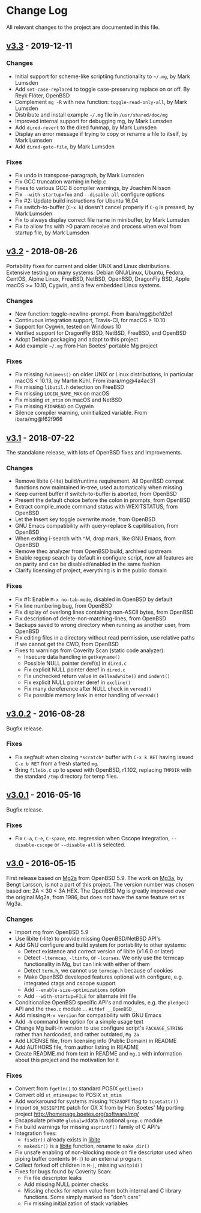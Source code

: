 Change Log
==========

All relevant changes to the project are documented in this file.

[v3.3][] - 2019-12-11
---------------------

### Changes
- Initial support for scheme-like scriptiing functionality to `~/.mg`,
  by Mark Lumsden
- Add `set-case-replaced` to toggle case-preserving replace on or off.
  By Reyk Flöter, OpenBSD
- Complement `mg -R` with new function: `toggle-read-only-all`,
  by Mark Lumsden
- Distribute and install example `~/.mg` file in `/usr/shared/doc/mg`
- Improved internal support for debugging mg, by Mark Lumsden
- Add `dired-revert` to the dired funmap, by Mark Lumsden
- Display an error message if trying to copy or rename a file to itself,
  by Mark Lumsden
- Add `dired-goto-file`, by Mark Lumsden

### Fixes
- Fix undo in transpose-paragraph, by Mark Lumsden
- Fix GCC truncation warning in help.c
- Fixes to various GCC 8 compiler warnings, by Joachim Nilsson
- Fix `--with-startup=foo` and `--disable-all` configure options
- Fix #2: Update build instructions for Ubuntu 16.04
- Fix switch-to-buffer (`C-x b`) doesn't cancel properly if `C-g` is
  pressed, by Mark Lumsden
- Fix to always display correct file name in minibuffer, by Mark Lumsden
- Fix to allow fns with >0 param receive and process when eval from
  startup file, by Mark Lumsden


[v3.2][] - 2018-08-26
---------------------

Portability fixes for current and older UNIX and Linux distributions.
Extensive testing on many systems: Debian GNU/Linux, Ubuntu, Fedora,
CentOS, Alpine Linux, FreeBSD, NetBSD, OpenBSD, DragonFly BSD, Apple
macOS >= 10.10, Cygwin, and a few embedded Linux systems.

### Changes
- New function: toggle-newline-prompt.  From ibara/mg@befd2cf
- Continuous integration support, Travis-CI, for macOS > 10.10
- Support for Cygwin, tested on Windows 10
- Verified support for DragonFly BSD, NetBSD, FreeBSD, and OpenBSD
- Adopt Debian packaging and adapt to this project
- Add example `~/.mg` from Han Boetes' portable Mg project

### Fixes
- Fix missing `futimens()` on older UNIX or Linux distributions, in
  particular macOS < 10.13, by Martin Kühl.  From ibara/mg@4a4ac31
- Fix missing `libutil.h` detection on FreeBSD
- Fix missing `LOGIN_NAME_MAX` on macOS
- Fix missing `st_mtim` on macOS and NetBSD
- Fix missing `FIONREAD` on Cygwin
- Silence compiler warning, uninitialized variable.  From ibara/mg@f62f966


[v3.1][] - 2018-07-22
---------------------

The standalone release, with lots of OpenBSD fixes and improvements.

### Changes
- Remove libite (-lite) build/runtime requirement.  All OpenBSD compat
  functions now maintained in-tree, used automatically when missing
- Keep current buffer if switch-to-buffer is aborted, from OpenBSD
- Present the default choice before the colon in prompts, from OpenBSD
- Extract compile_mode command status with WEXITSTATUS, from OpenBSD
- Let the Insert key toggle overwrite mode, from OpenBSD
- GNU Emacs compatibility with query-replace & capitilisation, from OpenBSD
- When exiting i-search with ^M, drop mark, like GNU Emacs, from OpenBSD
- Remove theo analyzer from OpenBSD build, archived upstream
- Enable regexp search by default in configure script, now all features
  are on parity and can be disabled/enabled in the same fashion
- Clarify licensing of project, everything is in the public domain

### Fixes
- Fix #1: Enable `M-x no-tab-mode`, disabled in OpenBSD by default
- Fix line numbering bug, from OpenBSD
- Fix display of overlong lines containing non-ASCII bytes, from OpenBSD
- Fix description of delete-non-matching-lines, from OpenBSD
- Backups saved to wrong directory when running as another user, from OpenBSD
- Fix editing files in a directory without read permission, use relative
  paths if we cannot get the CWD, from OpenBSD
- Fixes to warnings from Coverity Scan (static code analyzer):
  - Insecure data handling in `getkeyname()`
  - Possible NULL pointer deref(s) in `dired.c`
  - Fix explicit NULL pointer deref in `dired.c`
  - Fix unchecked return value in `delleadwhite()` and `indent()`
  - Fix explicit NULL pointer deref in `excline()`
  - Fix many dereference after NULL check in `veread()`
  - Fix possible memory leak in error handling of `veread()`


[v3.0.2][] - 2016-08-28
-----------------------

Bugfix release.

### Fixes
- Fix segfault when closing `*scratch*` buffer with `C-x k RET` having
  issued `C-x b RET` from a fresh started `mg`.
- Bring `fileio.c` up to speed with OpenBSD, r1.102, replacing `TMPDIR`
  with the standard `/tmp` directory for temp files.


[v3.0.1][] - 2016-05-16
-----------------------

Bugfix release.

### Fixes
- Fix `C-a`, `C-e`, `C-space`, etc. regression when Cscope integration,
  `--disable-cscope` or `--disable-all` is selected.


[v3.0][] - 2016-05-15
---------------------

First release based on [Mg2a][] from OpenBSD 5.9.  The work on [Mg3a][],
by Bengt Larsson, is not a part of this project.  The version number was
chosen based on: 2A < 30 < 3A HEX.  The OpenBSD Mg is greatly improved
over the original Mg2a, from 1986, but does not have the same feature
set as Mg3a.

### Changes
- Import mg from OpenBSD 5.9
- Use libite (-lite) to provide missing OpenBSD/NetBSD API's
- Add GNU configure and build system for portability to other systems:
  - Detect existence and correct version of libite (v1.6.0 or later)
  - Detect `-ltermcap`, `-ltinfo`, or `-lcurses`.  We only use the termcap
    functionality in Mg, but can link with either of them
  - Detect `term.h`, we cannot use `termcap.h` because of cookies
  - Make OpenBSD developed features optional with configure,
    e.g. integrated ctags and cscope support
  - Add `--enable-size-optimizations` option
  - Add `--with-startup=FILE` for alternate init file
- Conditionalize OpenBSD specific API's and modules, e.g. the `pledge()`
  API and the `theo.c` module ... `#ifdef __OpenBSD__`
- Add missing `M-x version` for compatibility with GNU Emacs
- Add `-h` command line option for a simple usage text
- Change Mg built-in version to use configure script's `PACKAGE_STRING`
  rather than hardcoded, and rather outdated, `Mg 2a`
- Add LICENSE file, from licensing info (Public Domain) in README
- Add AUTHORS file, from author listing in README
- Create README.md from text in README and `mg.1` with information
  about this project and the motivation for it

### Fixes
- Convert from `fgetln()` to standard POSIX `getline()`
- Convert old `st_mtimespec` to POSIX `st_mtim`
- Add workaround for systems missing `TCSASOFT` flag to `tcsetattr()`
- Import `SO_NOSIGPIPE` patch for OX X from by Han Boetes' Mg porting
  project <http://homepage.boetes.org/software/mg/>
- Encapsulate private `globalwd`data in optional `grep.c` module
- Fix build warnings for missing `asprintf()` family of C API's
- Integration fixes:
  - `fisdir()` already exists in [libite][]
  - `makedir()` is a [libite][] function, rename to `make_dir()`
- Fix unsafe enabling of non-blocking mode on file descriptor used
  when piping buffer contents (`M-|`) to an external program.
- Collect forked off children in `M-|`, missing `waitpid()`
- Fixes for bugs found by Coverity Scan:
  - Fix file descriptor leaks
  - Add missing NULL pointer checks
  - Missing checks for return value from both internal and C library
	functions.  Some simply marked as "don't care"
  - Fix missing initialization of stack variables

[UNRELEASED]: https://github.com/troglobit/mg/compare/v3.3...HEAD
[v3.3]:       https://github.com/troglobit/mg/compare/v3.2...v3.3
[v3.2]:       https://github.com/troglobit/mg/compare/v3.1...v3.2
[v3.1]:       https://github.com/troglobit/mg/compare/v3.0.2...v3.1
[v3.0.2]:     https://github.com/troglobit/mg/compare/v3.0.1..v3.0.2
[v3.0.1]:     https://github.com/troglobit/mg/compare/v3.0..v3.0.1
[v3.0]:       https://github.com/troglobit/mg/compare/TAIL...v3.0
[Mg2a]:       http://cvsweb.openbsd.org/cgi-bin/cvsweb/src/usr.bin/mg/
[Mg3a]:       http://www.bengtl.net/files/mg3a/
[libite]:     https://github.com/troglobit/libite/
